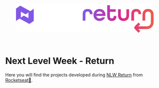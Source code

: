 <p align="center">
    <img alt="NLW Return" title="NLW Return" src=".github/nlw-return.svg" />
</p>
<br>

# Next Level Week - Return

Here you will find the projects developed during [NLW Return](https://github.com/luizwhite/nlw-return-impulse) from [Rocketseat💜](https://rocketseat.com.br).

